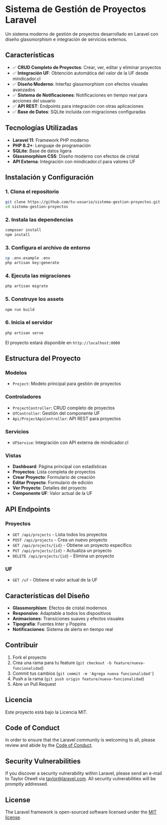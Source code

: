 # Sistema de Gestión de Proyectos Laravel

Un sistema moderno de gestión de proyectos desarrollado en Laravel con diseño glassmorphism e integración de servicios externos.

## Características

- ✅ **CRUD Completo de Proyectos**: Crear, ver, editar y eliminar proyectos
- ✅ **Integración UF**: Obtención automática del valor de la UF desde mindicador.cl
- ✅ **Diseño Moderno**: Interfaz glassmorphism con efectos visuales avanzados
- ✅ **Sistema de Notificaciones**: Notificaciones en tiempo real para acciones del usuario
- ✅ **API REST**: Endpoints para integración con otras aplicaciones
- ✅ **Base de Datos**: SQLite incluida con migraciones configuradas

## Tecnologías Utilizadas

- **Laravel 11**: Framework PHP moderno
- **PHP 8.2+**: Lenguaje de programación
- **SQLite**: Base de datos ligera
- **Glassmorphism CSS**: Diseño moderno con efectos de cristal
- **API Externa**: Integración con mindicador.cl para valores UF

## Instalación y Configuración

### 1. Clona el repositorio
```bash
git clone https://github.com/tu-usuario/sistema-gestion-proyectos.git
cd sistema-gestion-proyectos
```

### 2. Instala las dependencias
```bash
composer install
npm install
```

### 3. Configura el archivo de entorno
```bash
cp .env.example .env
php artisan key:generate
```

### 4. Ejecuta las migraciones
```bash
php artisan migrate
```

### 5. Construye los assets
```bash
npm run build
```

### 6. Inicia el servidor
```bash
php artisan serve
```

El proyecto estará disponible en `http://localhost:8000`

## Estructura del Proyecto

### Modelos
- `Project`: Modelo principal para gestión de proyectos

### Controladores
- `ProjectController`: CRUD completo de proyectos
- `UfController`: Gestión del componente UF
- `Api/ProjectApiController`: API REST para proyectos

### Servicios
- `UFService`: Integración con API externa de mindicador.cl

### Vistas
- **Dashboard**: Página principal con estadísticas
- **Proyectos**: Lista completa de proyectos
- **Crear Proyecto**: Formulario de creación
- **Editar Proyecto**: Formulario de edición
- **Ver Proyecto**: Detalles del proyecto
- **Componente UF**: Valor actual de la UF

## API Endpoints

### Proyectos
- `GET /api/projects` - Lista todos los proyectos
- `POST /api/projects` - Crea un nuevo proyecto
- `GET /api/projects/{id}` - Obtiene un proyecto específico
- `PUT /api/projects/{id}` - Actualiza un proyecto
- `DELETE /api/projects/{id}` - Elimina un proyecto

### UF
- `GET /uf` - Obtiene el valor actual de la UF

## Características del Diseño

- **Glassmorphism**: Efectos de cristal modernos
- **Responsivo**: Adaptable a todos los dispositivos
- **Animaciones**: Transiciones suaves y efectos visuales
- **Tipografía**: Fuentes Inter y Poppins
- **Notificaciones**: Sistema de alerts en tiempo real

## Contribuir

1. Fork el proyecto
2. Crea una rama para tu feature (`git checkout -b feature/nueva-funcionalidad`)
3. Commit tus cambios (`git commit -m 'Agrega nueva funcionalidad'`)
4. Push a la rama (`git push origin feature/nueva-funcionalidad`)
5. Abre un Pull Request

## Licencia

Este proyecto está bajo la Licencia MIT.

## Code of Conduct

In order to ensure that the Laravel community is welcoming to all, please review and abide by the [Code of Conduct](https://laravel.com/docs/contributions#code-of-conduct).

## Security Vulnerabilities

If you discover a security vulnerability within Laravel, please send an e-mail to Taylor Otwell via [taylor@laravel.com](mailto:taylor@laravel.com). All security vulnerabilities will be promptly addressed.

## License

The Laravel framework is open-sourced software licensed under the [MIT license](https://opensource.org/licenses/MIT).
